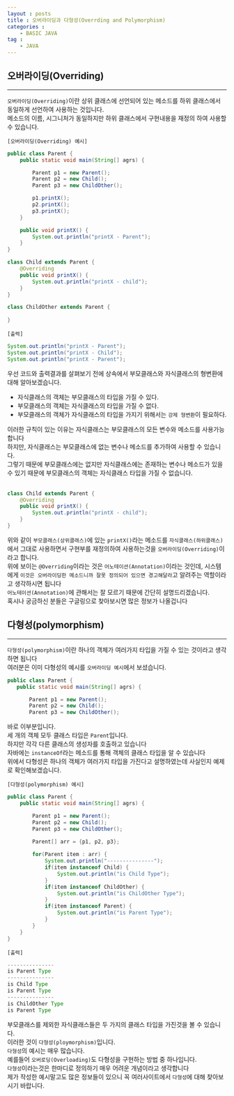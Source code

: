 ```yaml
---
layout : posts
title : 오버라이딩과 다형성(Overrding and Polymorphism)
categories :
    - BASIC JAVA
tag : 
    - JAVA
---
```


## __오버라이딩(Overriding)__
---
`오버라이딩(Overriding)`이란 상위 클래스에 선언되어 있는 메소드를 하위 클래스에서 동일하게 선언하여 사용하는 것입니다.<br>
메소드의 이름, 시그니처가 동일하지만 하위 클래스에서 구현내용을 재정의 하여 사용할 수 있습니다.<br>

`[오버라이딩(Overriding) 예시]`
```java
public class Parent {
    public static void main(String[] agrs) {

        Parent p1 = new Parent();
        Parent p2 = new Child();
        Parent p3 = new ChildOther();

        p1.printX();
        p2.printX();
        p3.printX();
    }

    public void printX() {
        System.out.println("printX - Parent");
    }
}

class Child extends Parent {
    @Overriding
    public void printX() {
        System.out.println("printX - child");
    }
}

class ChildOther extends Parent {
    
}
```
`[출력]`
```java
System.out.println("printX - Parent");
System.out.println("printX - Child");
System.out.println("printX - Parent");
```

우선 코드와 출력결과를 살펴보기 전에 상속에서 부모클래스와 자식클래스의 형변환에 대해 알아보겠습니다.<br>

- 자식클래스의 객체는 부모클래스의 타입을 가질 수 있다.
- 부모클래스의 객체는 자식클래스의 타입을 가질 수 없다.
- 부모클래스의 객체가 자식클래스의 타입을 가지기 위해서는 `강제 형변환`이 필요하다.

이러한 규칙이 있는 이유는 자식클래스는 부모클래스의 모든 변수와 메소드를 사용가능합니다<br>
하지만, 자식클래스는 부모클래스에 없는 변수나 메소드를 추가하여 사용할 수 있습니다.<br>
그렇기 때문에 부모클래스에는 없지만 자식클래스에는 존재하는 변수나 메소드가 있을 수 있기 때문에 부모클래스의 객체는 자식클래스 타입을 가질 수 없습니다.<br>
<br>
```java
class Child extends Parent {
    @Overriding
    public void printX() {
        System.out.println("printX - child");
    }
}
```
위와 같이 `부모클래스(상위클래스)`에 있는 `printX()`라는 메소드를 `자식클래스(하위클래스)`에서 그대로 사용하면서 구현부를 재정의하여 사용하는것을 `오버라이딩(Overriding)`이라고 합니다.<br>
위에 보이는 `@Overriding`이라는 것은 `어노테이션(Annotation)`이라는 것인데, 시스템에게 `이것은 오버라이딩한 메소드니까 잘못 정의되어 있으면 경고해달라`고 알려주는 역할이라고 생각하시면 됩니다<br>
`어노테이션(Annotation)`에 관해서는 잘 모르기 때문에 간단히 설명드리겠습니다.<br>
혹시나 궁금하신 분들은 구글링으로 찾아보시면 많은 정보가 나올겁니다<br>

## __다형성(polymorphism)__
---
`다형성(polymorphism)`이란 하나의 객체가 여러가지 타입을 가질 수 있는 것이라고 생각하면 됩니다<br>
여러분은 이미 다형성의 예시를 `오버라이딩 예시`에서 보셨습니다.<br>

 ```java
 public class Parent {
    public static void main(String[] agrs) {

        Parent p1 = new Parent();
        Parent p2 = new Child();
        Parent p3 = new ChildOther();
```
바로 이부분입니다.<br>
세 개의 객체 모두 클래스 타입은 `Parent`입니다.<br>
하지만 각각 다른 클래스의 생성자를 호출하고 있습니다<br>
자바에는 `instanceOf`라는 메소드를 통해 객체의 클래스 타입을 알 수 있습니다<br>
위에서 다형성은 하나의 객체가 여러가지 타입을 가진다고 설명하였는데 사실인지 예제로 확인해보겠습니다.<br>

`[다형성(polymorphism) 예시]`
```java
public class Parent {
    public static void main(String[] agrs) {

        Parent p1 = new Parent();
        Parent p2 = new Child();
        Parent p3 = new ChildOther();

        Parent[] arr = {p1, p2, p3};
        
        for(Parent item : arr) {
        	System.out.println("---------------");
        	if(item instanceof Child) {
        		System.out.println("is Child Type");
        	} 
        	if(item instanceof ChildOther) {
        		System.out.println("is ChildOther Type");
        	} 
        	if(item instanceof Parent) {
        		System.out.println("is Parent Type");
        	}
        }
    }
}
```

`[출력]`
```java
---------------
is Parent Type
---------------
is Child Type
is Parent Type
---------------
is ChildOther Type
is Parent Type
```
부모클래스를 제외한 자식클래스들은 두 가지의 클래스 타입을 가진것을 볼 수 있습니다.<br>
이러한 것이 `다형성(ploymorphism)`입니다.<br>
`다형성`의 예시는 매우 많습니다.<br>
예를들어 `오버로딩(Overloading)`도 다형성을 구현하는 방법 중 하나입니다.<br>
`다형성`이라는것은 한마디로 정의하기 매우 어려운 개념이라고 생각합니다<br>
제가 작성한 예시말고도 많은 정보들이 있으니 꼭 여러사이트에서 `다형성`에 대해 찾아보시기 바랍니다.
